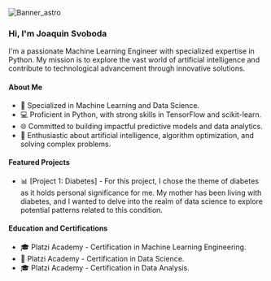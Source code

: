 
![Banner_astro](https://github.com/JoaquinSvoboda/JoaquinSvoboda/assets/150185174/a8de1254-1901-4dcb-a164-ca9b2fa0708c)



### Hi, I'm Joaquin Svoboda

I'm a passionate Machine Learning Engineer with specialized expertise in Python. My mission is to explore the vast world of artificial intelligence and contribute to technological advancement through innovative solutions.

#### About Me

- 🤖 Specialized in Machine Learning and Data Science.
- 💻 Proficient in Python, with strong skills in TensorFlow and scikit-learn.
- 🌐 Committed to building impactful predictive models and data analytics.
- 🚀 Enthusiastic about artificial intelligence, algorithm optimization, and solving complex problems.

#### Featured Projects

- 📊 [Project 1: Diabetes] - For this project, I chose the theme of diabetes as it holds personal significance for me. My mother has been living with diabetes, and I wanted to delve into the realm of data science to explore potential patterns related to this condition.


#### Education and Certifications

- 🎓 Platzi Academy - Certification in Machine Learning Engineering.
- 📜 Platzi Academy - Certification in Data Science.
- 🎓 Platzi Academy - Certification in Data Analysis.

